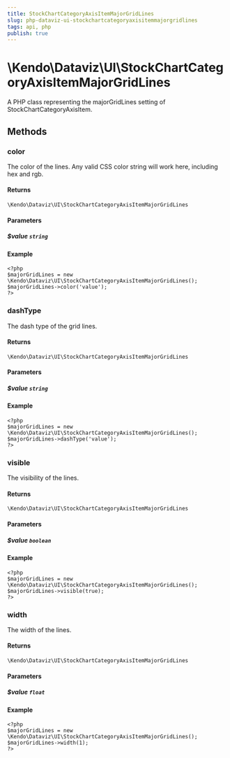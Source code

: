 ```yaml
---
title: StockChartCategoryAxisItemMajorGridLines
slug: php-dataviz-ui-stockchartcategoryaxisitemmajorgridlines
tags: api, php
publish: true
---
```


# \Kendo\Dataviz\UI\StockChartCategoryAxisItemMajorGridLines

A PHP class representing the majorGridLines setting of StockChartCategoryAxisItem.


## Methods

### color
The color of the lines. Any valid CSS color string will work here, including hex and rgb.

#### Returns
`\Kendo\Dataviz\UI\StockChartCategoryAxisItemMajorGridLines`

#### Parameters

##### $value `string`



#### Example 
    <?php
    $majorGridLines = new \Kendo\Dataviz\UI\StockChartCategoryAxisItemMajorGridLines();
    $majorGridLines->color('value');
    ?>

### dashType
The dash type of the grid lines.

#### Returns
`\Kendo\Dataviz\UI\StockChartCategoryAxisItemMajorGridLines`

#### Parameters

##### $value `string`



#### Example 
    <?php
    $majorGridLines = new \Kendo\Dataviz\UI\StockChartCategoryAxisItemMajorGridLines();
    $majorGridLines->dashType('value');
    ?>

### visible
The visibility of the lines.

#### Returns
`\Kendo\Dataviz\UI\StockChartCategoryAxisItemMajorGridLines`

#### Parameters

##### $value `boolean`



#### Example 
    <?php
    $majorGridLines = new \Kendo\Dataviz\UI\StockChartCategoryAxisItemMajorGridLines();
    $majorGridLines->visible(true);
    ?>

### width
The width of the lines.

#### Returns
`\Kendo\Dataviz\UI\StockChartCategoryAxisItemMajorGridLines`

#### Parameters

##### $value `float`



#### Example 
    <?php
    $majorGridLines = new \Kendo\Dataviz\UI\StockChartCategoryAxisItemMajorGridLines();
    $majorGridLines->width(1);
    ?>

